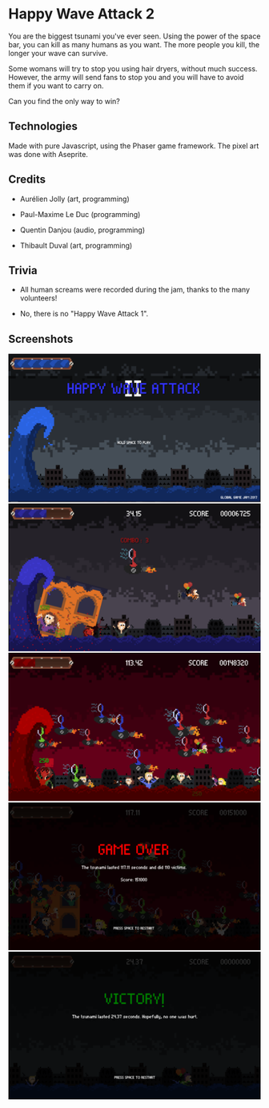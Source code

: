 # Happy Wave Attack 2

You are the biggest tsunami you've ever seen. Using the power of the space bar, you can kill as many humans as you want. The more people you kill, the longer your wave can survive.

Some womans will try to stop you using hair dryers, without much success. However, the army will send fans to stop you and you will have to avoid them if you want to carry on.

Can you find the only way to win?

## Technologies

Made with pure Javascript, using the Phaser game framework.
The pixel art was done with Aseprite.

## Credits

- Aurélien Jolly (art, programming)

- Paul-Maxime Le Duc (programming)

- Quentin Danjou (audio, programming)

- Thibault Duval (art, programming)

## Trivia

- All human screams were recorded during the jam, thanks to the many volunteers!

- No, there is no "Happy Wave Attack 1".

## Screenshots

![Alt text](/screenshots/Capture1.png?raw=true)
![Alt text](/screenshots/Capture2.png?raw=true)
![Alt text](/screenshots/Capture3.png?raw=true)
![Alt text](/screenshots/Capture4.png?raw=true)
![Alt text](/screenshots/Capture5.png?raw=true)
